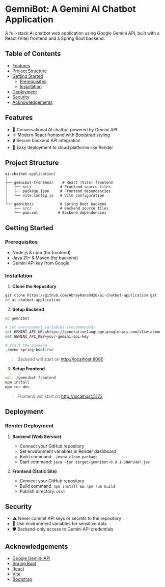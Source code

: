 # GemniBot: A Gemini AI Chatbot Application

A full-stack AI chatbot web application using Google Gemini API, built with a React (Vite) frontend and a Spring Boot backend.

## Table of Contents
- [Features](#features)
- [Project Structure](#project-structure)
- [Getting Started](#getting-started)
  - [Prerequisites](#prerequisites)
  - [Installation](#installation)
- [Deployment](#deployment)
- [Security](#security)
- [Acknowledgements](#acknowledgements)

## Features

- 🤖 Conversational AI chatbot powered by Gemini API
- ⚛️ Modern React frontend with Bootstrap styling
- 🔒 Secure backend API integration
- 🚀 Easy deployment to cloud platforms like Render

## Project Structure

```
ai-chatbot-application/
│
├── gemnibot-frontend/    # React (Vite) frontend
│   ├── src/             # Frontend source files
│   ├── package.json     # Frontend dependencies
│   └── vite.config.js   # Vite configuration
│
└── gemnibot/            # Spring Boot backend
    ├── src/             # Backend source files
    └── pom.xml         # Backend dependencies
```

## Getting Started

### Prerequisites

- Node.js & npm (for frontend)
- Java 21+ & Maven (for backend)
- Gemini API key from Google

### Installation

1. **Clone the Repository**
```bash
git clone https://github.com/AbhayRana9920/ai-chatbot-application.git
cd ai-chatbot-application
```

2. **Setup Backend**
```bash
cd gemnibot

# Set environment variables (recommended)
set GEMINI_API_URL=https://generativelanguage.googleapis.com/v1beta/models/gemini-pro:generateContent?key=
set GEMINI_API_KEY=your-gemini-api-key

# Start the backend
./mvnw spring-boot:run
```
> Backend will start on [http://localhost:8080](http://localhost:8080)

3. **Setup Frontend**
```bash
cd ../gemnibot-frontend
npm install
npm run dev
```
> Frontend will start on [http://localhost:5173](http://localhost:5173)

## Deployment

### Render Deployment

1. **Backend (Web Service)**
   - Connect your GitHub repository
   - Set environment variables in Render dashboard
   - Build command: `./mvnw clean package`
   - Start command: `java -jar target/gemnibot-0.0.1-SNAPSHOT.jar`

2. **Frontend (Static Site)**
   - Connect your GitHub repository
   - Build command: `npm install && npm run build`
   - Publish directory: `dist`

## Security

- ⚠️ Never commit API keys or secrets to the repository
- 🔐 Use environment variables for sensitive data
- 🛡️ Backend-only access to Gemini API credentials

## Acknowledgements

- [Google Gemini API](https://ai.google.dev/)
- [Spring Boot](https://spring.io/projects/spring-boot)
- [React](https://react.dev/)
- [Vite](https://vitejs.dev/)
- [Bootstrap](https://getbootstrap.com/)

